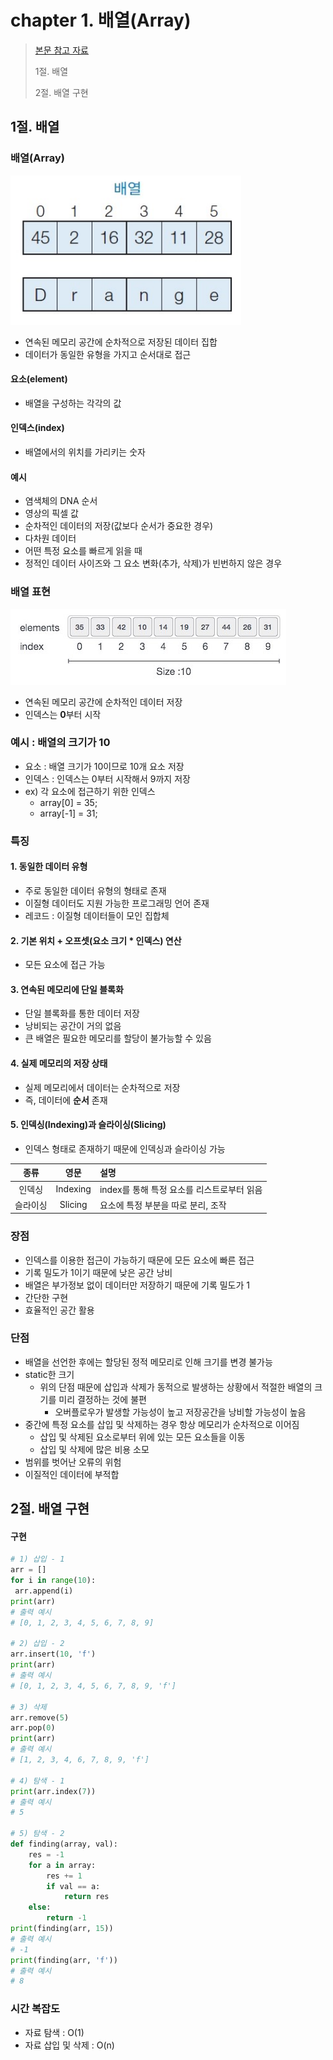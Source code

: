 # chapter 1. 배열(Array)

> [본문 참고 자료](https://yoongrammer.tistory.com/43)
>
> 1절. 배열
>
> 2절. 배열 구현

## 1절. 배열

### 배열(Array)

<img src="https://github.com/BangYunseo/TIL/blob/main/ComputerScience/DataStructure/Image/ch01/array.PNG" height="auto" />

- 연속된 메모리 공간에 순차적으로 저장된 데이터 집합
- 데이터가 동일한 유형을 가지고 순서대로 접근

#### 요소(element)

- 배열을 구성하는 각각의 값

#### 인덱스(index)

- 배열에서의 위치를 가리키는 숫자

#### 예시

- 염색체의 DNA 순서
- 영상의 픽셀 값
- 순차적인 데이터의 저장(값보다 순서가 중요한 경우)
- 다차원 데이터
- 어떤 특정 요소를 빠르게 읽을 때
- 정적인 데이터 사이즈와 그 요소 변화(추가, 삭제)가 빈번하지 않은 경우

### 배열 표현

<img src="https://github.com/BangYunseo/TIL/blob/main/ComputerScience/DataStructure/Image/ch01/array3.PNG" height="auto" />

- 연속된 메모리 공간에 순차적인 데이터 저장
- 인덱스는 <strong>0</strong>부터 시작

### 예시 : 배열의 크기가 10

- 요소 : 배열 크기가 10이므로 10개 요소 저장
- 인덱스 : 인덱스는 0부터 시작해서 9까지 저장
- ex) 각 요소에 접근하기 위한 인덱스
  - array[0] = 35;
  - array[-1] = 31;

### 특징

#### 1. 동일한 데이터 유형

- 주로 동일한 데이터 유형의 형태로 존재
- 이질형 데이터도 지원 가능한 프로그래밍 언어 존재
- 레코드 : 이질형 데이터들이 모인 집합체

#### 2. 기본 위치 + 오프셋(요소 크기 \* 인덱스) 연산

- 모든 요소에 접근 가능

#### 3. 연속된 메모리에 단일 블록화

- 단일 블록화를 통한 데이터 저장
- 낭비되는 공간이 거의 없음
- 큰 배열은 필요한 메모리를 할당이 불가능할 수 있음

#### 4. 실제 메모리의 저장 상태

- 실제 메모리에서 데이터는 순차적으로 저장
- 즉, 데이터에 <strong>순서</strong> 존재

#### 5. 인덱싱(Indexing)과 슬라이싱(Slicing)

- 인덱스 형태로 존재하기 때문에 인덱싱과 슬라이싱 가능

|   종류   |   영문   | 설명                                       |
| :------: | :------: | :----------------------------------------- |
|  인덱싱  | Indexing | index를 통해 특정 요소를 리스트로부터 읽음 |
| 슬라이싱 | Slicing  | 요소에 특정 부분을 따로 분리, 조작         |

### 장점

- 인덱스를 이용한 접근이 가능하기 때문에 모든 요소에 빠른 접근
- 기록 밀도가 1이기 때문에 낮은 공간 낭비
- 배열은 부가정보 없이 데이터만 저장하기 때문에 기록 밀도가 1
- 간단한 구현
- 효율적인 공간 활용

### 단점

- 배열을 선언한 후에는 할당된 정적 메모리로 인해 크기를 변경 불가능
- static한 크기
  - 위의 단점 때문에 삽입과 삭제가 동적으로 발생하는 상황에서 적절한 배열의 크기를 미리 결정하는 것에 불편
    - 오버플로우가 발생할 가능성이 높고 저장공간을 낭비할 가능성이 높음
- 중간에 특정 요소를 삽입 및 삭제하는 경우 항상 메모리가 순차적으로 이어짐
  - 삽입 및 삭제된 요소로부터 위에 있는 모든 요소들을 이동
  - 삽입 및 삭제에 많은 비용 소모
- 범위를 벗어난 오류의 위험
- 이질적인 데이터에 부적합

## 2절. 배열 구현

#### 구현

```python
# 1) 삽입 - 1
arr = []
for i in range(10):
 arr.append(i)
print(arr)
# 출력 예시
# [0, 1, 2, 3, 4, 5, 6, 7, 8, 9]

# 2) 삽입 - 2
arr.insert(10, 'f')
print(arr)
# 출력 예시
# [0, 1, 2, 3, 4, 5, 6, 7, 8, 9, 'f']

# 3) 삭제
arr.remove(5)
arr.pop(0)
print(arr)
# 출력 예시
# [1, 2, 3, 4, 6, 7, 8, 9, 'f']

# 4) 탐색 - 1
print(arr.index(7))
# 출력 예시
# 5

# 5) 탐색 - 2
def finding(array, val):
    res = -1
    for a in array:
        res += 1
        if val == a:
            return res
    else:
        return -1
print(finding(arr, 15))
# 출력 예시
# -1
print(finding(arr, 'f'))
# 출력 예시
# 8
```

### 시간 복잡도

- 자료 탐색 : O(1)
- 자료 삽입 및 삭제 : O(n)
